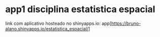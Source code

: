 # app1 disciplina estatistica espacial
 
link com aplicativo hosteado no shinyapps.io:
app[https://bruno-alano.shinyapps.io/estatistica_espacial/]
